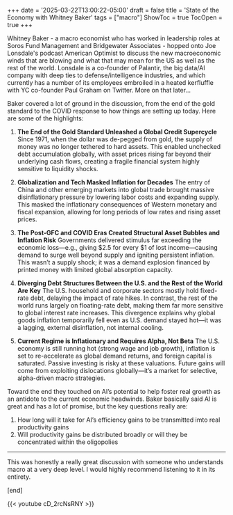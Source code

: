 +++
date = '2025-03-22T13:00:22-05:00'
draft = false
title = 'State of the Economy with Whitney Baker'
tags = ["macro"]
ShowToc = true
TocOpen = true
+++


Whitney Baker - a macro economist who has worked in leadership roles at Soros Fund Management and Bridgewater Associates - hopped onto Joe Lonsdale's podcast American Optimist to discuss the new macroeconomic winds that are blowing and what that may mean for the US as well as the rest of the world.  Lonsdale is a co-founder of Palantir, the big data/AI company with deep ties to defense/intelligence industries, and which currently has a number of its employees embroiled in a heated kerfluffle with YC co-founder Paul Graham on Twitter.  More on that later…

Baker covered  a lot of ground in the discussion, from the end of the gold standard to the COVID response to how things are setting up today.  Here are some of the highlights:

1. **The End of the Gold Standard Unleashed a Global Credit Supercycle**
	Since 1971, when the dollar was de-pegged from gold, the supply of money was no longer tethered to hard assets. This enabled unchecked debt accumulation globally, with asset prices rising far beyond their underlying cash flows, creating a fragile financial system highly sensitive to liquidity shocks.

2. **Globalization and Tech Masked Inflation for Decades**
	 The entry of China and other emerging markets into global trade brought massive disinflationary pressure by lowering labor costs and expanding supply. This masked the inflationary consequences of Western monetary and fiscal expansion, allowing for long periods of low rates and rising asset prices.

4. **The Post-GFC and COVID Eras Created Structural Asset Bubbles and Inflation Risk**
	Governments delivered stimulus far exceeding the economic loss—e.g., giving $2.5 for every $1 of lost income—causing demand to surge well beyond supply and igniting persistent inflation. This wasn’t a supply shock; it was a demand explosion financed by printed money with limited global absorption capacity.

5. **Diverging Debt Structures Between the U.S. and the Rest of the World Are Key**
	The U.S. household and corporate sectors mostly hold fixed-rate debt, delaying the impact of rate hikes. In contrast, the rest of the world runs largely on floating-rate debt, making them far more sensitive to global interest rate increases. This divergence explains why global goods inflation temporarily fell even as U.S. demand stayed hot—it was a lagging, external disinflation, not internal cooling.

6. **Current Regime is Inflationary and Requires Alpha, Not Beta**
	The U.S. economy is still running hot (strong wage and job growth), inflation is set to re-accelerate as global demand returns, and foreign capital is saturated. Passive investing is risky at these valuations. Future gains will come from exploiting dislocations globally—it’s a market for selective, alpha-driven macro strategies.


Toward the end they touched on AI’s potential to help foster real growth as an antidote to the current economic headwinds.  Baker basically said AI is great and has a lot of promise, but the key questions really are: 

1. How long will it take for AI’s efficiency gains to be transmitted imto real productivity gains
2. Will productivity gains be distributed broadly or will they be concentrated within the oligopolies

---
This was honestly a really great discussion with someone who understands macro at a very deep level.  I would highly recommend listening to it in its entirety.  

[end]

{{< youtube cD_2rcNsRNY >}}